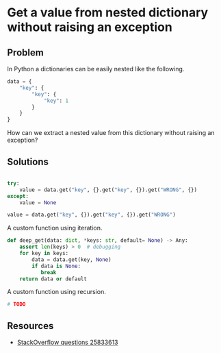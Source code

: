 # Get a value from nested dictionary without raising an exception

## Problem

In Python a dictionaries can be easily nested like the following.

```py
data = {
    "key": {
        "key": {
            "key": 1
        }
    }
} 
```

How can we extract a nested value from this dictionary without raising an exception?

## Solutions

```py

try:
    value = data.get("key", {}.get("key", {}).get("WRONG", {})    
except:
    value = None
```

```py
value = data.get("key", {}).get("key", {}).get("WRONG")
```

A custom function using iteration.

```py
def deep_get(data: dict, *keys: str, default= None) -> Any:
    assert len(keys) > 0  # debugging
    for key in keys:
        data = data.get(key, None)
        if data is None:
           break
    return data or default
```

A custom function using recursion.

```py
# TODO
```

## Resources

- [StackOverflow questions 25833613](https://stackoverflow.com/questions/25833613/safe-method-to-get-value-of-nested-dictionary)
